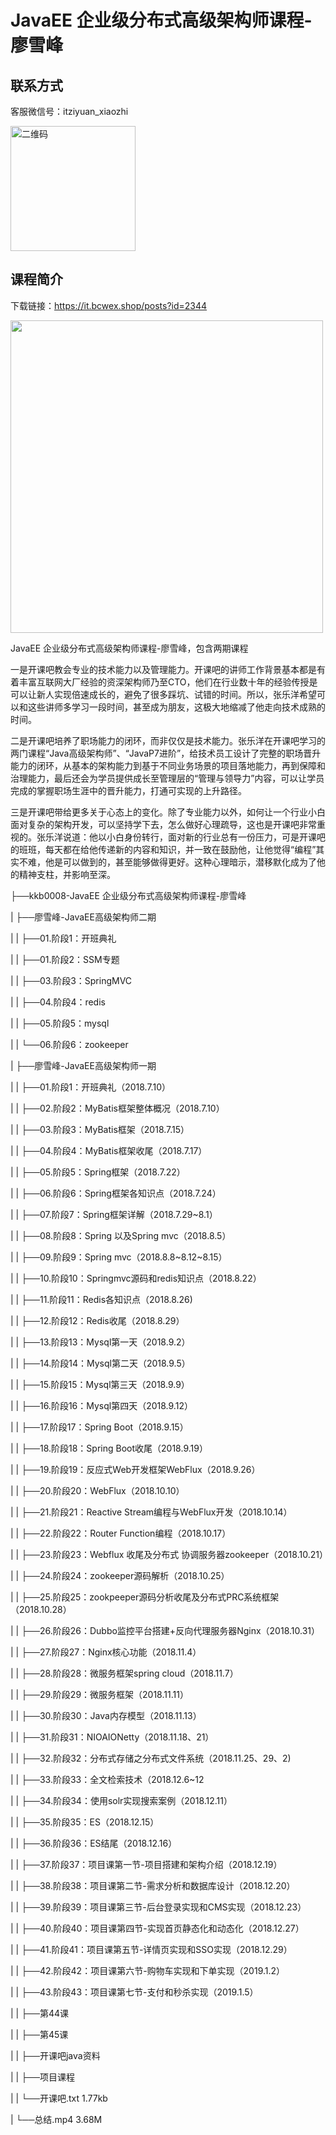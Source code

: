 # JavaEE 企业级分布式高级架构师课程-廖雪峰

## 联系方式

客服微信号：itziyuan_xiaozhi

<img src="https://ziyuanyun.oss-cn-guangzhou.aliyuncs.com/common/20240614073449/666b82192834a.jpg" width="200" height="200" alt="二维码">

## 课程简介

下载链接：https://it.bcwex.shop/posts?id=2344

<img src="https://ziyuanyun.oss-cn-guangzhou.aliyuncs.com/yun/20240515183839/664490afee541.jpg" width="500" alt="">

  JavaEE 企业级分布式高级架构师课程-廖雪峰，包含两期课程

 一是开课吧教会专业的技术能力以及管理能力。开课吧的讲师工作背景基本都是有着丰富互联网大厂经验的资深架构师乃至CTO，他们在行业数十年的经验传授是可以让新人实现倍速成长的，避免了很多踩坑、试错的时间。所以，张乐洋希望可以和这些讲师多学习一段时间，甚至成为朋友，这极大地缩减了他走向技术成熟的时间。

 二是开课吧培养了职场能力的闭环，而非仅仅是技术能力。张乐洋在开课吧学习的两门课程“Java高级架构师”、“JavaP7进阶”，给技术员工设计了完整的职场晋升能力的闭环，从基本的架构能力到基于不同业务场景的项目落地能力，再到保障和治理能力，最后还会为学员提供成长至管理层的“管理与领导力”内容，可以让学员完成的掌握职场生涯中的晋升能力，打通可实现的上升路径。

 三是开课吧带给更多关于心态上的变化。除了专业能力以外，如何让一个行业小白面对复杂的架构开发，可以坚持学下去，怎么做好心理疏导，这也是开课吧非常重视的。张乐洋说道：他以小白身份转行，面对新的行业总有一份压力，可是开课吧的班班，每天都在给他传递新的内容和知识，并一致在鼓励他，让他觉得“编程”其实不难，他是可以做到的，甚至能够做得更好。这种心理暗示，潜移默化成为了他的精神支柱，并影响至深。

 ├──kkb0008-JavaEE 企业级分布式高级架构师课程-廖雪峰

 | ├──廖雪峰-JavaEE高级架构师二期

 | | ├──01.阶段1：开班典礼

 | | ├──01.阶段2：SSM专题

 | | ├──03.阶段3：SpringMVC

 | | ├──04.阶段4：redis

 | | ├──05.阶段5：mysql

 | | └──06.阶段6：zookeeper

 | ├──廖雪峰-JavaEE高级架构师一期

 | | ├──01.阶段1：开班典礼（2018.7.10）

 | | ├──02.阶段2：MyBatis框架整体概况（2018.7.10）

 | | ├──03.阶段3：MyBatis框架（2018.7.15）

 | | ├──04.阶段4：MyBatis框架收尾（2018.7.17）

 | | ├──05.阶段5：Spring框架（2018.7.22）

 | | ├──06.阶段6：Spring框架各知识点（2018.7.24）

 | | ├──07.阶段7：Spring框架详解（2018.7.29~8.1）

 | | ├──08.阶段8：Spring 以及Spring mvc（2018.8.5）

 | | ├──09.阶段9：Spring mvc（2018.8.8~8.12~8.15）

 | | ├──10.阶段10：Springmvc源码和redis知识点（2018.8.22）

 | | ├──11.阶段11：Redis各知识点（2018.8.26)

 | | ├──12.阶段12：Redis收尾（2018.8.29）

 | | ├──13.阶段13：Mysql第一天（2018.9.2）

 | | ├──14.阶段14：Mysql第二天（2018.9.5）

 | | ├──15.阶段15：Mysql第三天（2018.9.9）

 | | ├──16.阶段16：Mysql第四天（2018.9.12）

 | | ├──17.阶段17：Spring Boot（2018.9.15）

 | | ├──18.阶段18：Spring Boot收尾（2018.9.19）

 | | ├──19.阶段19：反应式Web开发框架WebFlux（2018.9.26）

 | | ├──20.阶段20：WebFlux（2018.10.10）

 | | ├──21.阶段21：Reactive Stream编程与WebFlux开发（2018.10.14）

 | | ├──22.阶段22：Router Function编程（2018.10.17）

 | | ├──23.阶段23：Webflux 收尾及分布式 协调服务器zookeeper（2018.10.21）

 | | ├──24.阶段24：zookeeper源码解析（2018.10.25）

 | | ├──25.阶段25：zookpeeper源码分析收尾及分布式PRC系统框架（2018.10.28）

 | | ├──26.阶段26：Dubbo监控平台搭建+反向代理服务器Nginx（2018.10.31）

 | | ├──27.阶段27：Nginx核心功能（2018.11.4）

 | | ├──28.阶段28：微服务框架spring cloud（2018.11.7）

 | | ├──29.阶段29：微服务框架（2018.11.11）

 | | ├──30.阶段30：Java内存模型（2018.11.13）

 | | ├──31.阶段31：NIOAIONetty（2018.11.18、21）

 | | ├──32.阶段32：分布式存储之分布式文件系统（2018.11.25、29、2)

 | | ├──33.阶段33：全文检索技术（2018.12.6~12

 | | ├──34.阶段34：使用solr实现搜索案例（2018.12.11）

 | | ├──35.阶段35：ES（2018.12.15）

 | | ├──36.阶段36：ES结尾（2018.12.16）

 | | ├──37.阶段37：项目课第一节-项目搭建和架构介绍（2018.12.19）

 | | ├──38.阶段38：项目课第二节-需求分析和数据库设计（2018.12.20）

 | | ├──39.阶段39：项目课第三节-后台登录实现和CMS实现（2018.12.23）

 | | ├──40.阶段40：项目课第四节-实现首页静态化和动态化（2018.12.27）

 | | ├──41.阶段41：项目课第五节-详情页实现和SSO实现（2018.12.29）

 | | ├──42.阶段42：项目课第六节-购物车实现和下单实现（2019.1.2）

 | | ├──43.阶段43：项目课第七节-支付和秒杀实现（2019.1.5）

 | | ├──第44课

 | | ├──第45课

 | | ├──开课吧java资料

 | | ├──项目课程

 | | └──开课吧.txt 1.77kb

 | └──总结.mp4 3.68M

  
